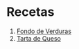 # Recetas

1. [Fondo de Verduras](fondo-de-verduras.html)
2. [Tarta de Queso](tarta-de-queso.html)

